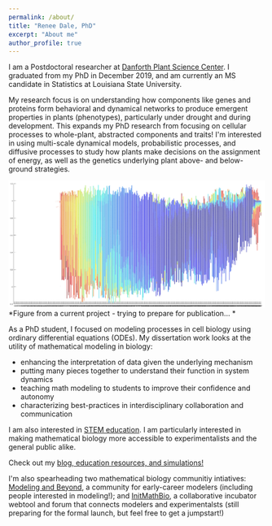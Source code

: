 ```yaml
---
permalink: /about/
title: "Renee Dale, PhD"
excerpt: "About me"
author_profile: true
---
```

I am a Postdoctoral researcher at [Danforth Plant Science Center](https://www.danforthcenter.org/). I graduated from my PhD in December 2019, and am currently an MS candidate in Statistics at Louisiana State University. 

My research focus is on understanding how components like genes and proteins form behavioral and dynamical networks to produce emergent properties in plants (phenotypes), particularly under drought and during development. This expands my PhD research from focusing on cellular processes to whole-plant, abstracted components and traits! I'm interested in using multi-scale dynamical models, probabilistic processes, and diffusive processes to study how plants make decisions on the assignment of energy, as well as the genetics underlying plant above- and below-ground strategies. 

![modeling image](Include.png "pretty")
*Figure from a current project - trying to prepare for publication... *

As a PhD student, I focused on modeling processes in cell biology using ordinary differential equations (ODEs). My dissertation work looks at the utility of mathematical modeling in biology: 
* enhancing the interpretation of data given the underlying mechanism
* putting many pieces together to understand their function in system dynamics
* teaching math modeling to students to improve their confidence and autonomy
* characterizing best-practices in interdisciplinary collaboration and communication

I am also interested in [STEM education](https://rdale1.github.io/teaching/). I am particularly interested in making mathematical biology more accessible to experimentalists and the general public alike.

Check out my [blog, education resources, and simulations!](https://iambecomecomputational.wordpress.com/)

I'm also spearheading two mathematical biology communitiy intiatives: [Modeling and Beyond](https://amoghpj.github.io/modeling-and-beyond/), a community for early-career modelers (including people interested in modeling!); and [InitMathBio](https://initmathbio.com), a collaborative incubator webtool and forum that connects modelers and experimentalsts (still preparing for the formal launch, but feel free to get a jumpstart!) 
